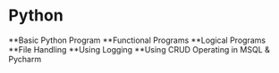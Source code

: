 # Python

**Basic Python Program
**Functional Programs
**Logical Programs
**File Handling
**Using Logging
**Using CRUD Operating in MSQL & Pycharm
